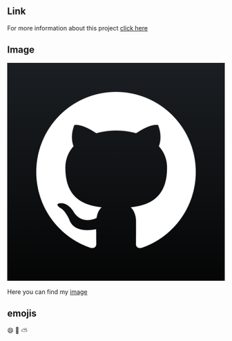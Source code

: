 ## Link
For more information about this project [click here](https://google.com)

## Image
![github-logo](github-logo.png)

Here you can find my [image](github-logo.png)

## emojis
😄
:book:
⛅
